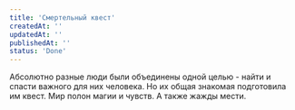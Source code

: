 ```yaml
---
title: 'Смертельный квест'
createdAt: ''
updatedAt: ''
publishedAt: ''
status: 'Done'
---
```


Абсолютно разные люди были объединены одной целью - найти и спасти важного для них человека. Но их общая знакомая
подготовила им квест. Мир полон магии и чувств. А также жажды мести.
